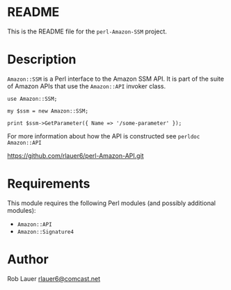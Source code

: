 # README

This is the README file for the `perl-Amazon-SSM` project.

# Description

`Amazon::SSM` is a Perl interface to the Amazon SSM API.  It is part
of the suite of Amazon APIs that use the `Amazon::API` invoker class.

```
use Amazon::SSM;

my $ssm = new Amazon::SSM;

print $ssm->GetParameter({ Name => '/some-parameter' });
```

For more information about how the API is constructed see `perldoc
Amazon::API`

https://github.com/rlauer6/perl-Amazon-API.git

# Requirements

This module requires the following Perl modules (and possibly
additional modules):

* `Amazon::API`
* `Amazon::Signature4`

# Author

Rob Lauer  <rlauer6@comcast.net>
